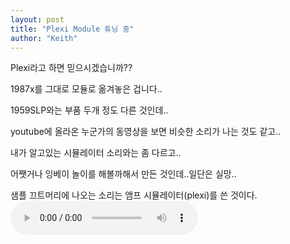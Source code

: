 ```yaml
---
layout: post
title: "Plexi Module 튜닝 중"
author: "Keith"
---
```



Plexi라고 하면 믿으시겠습니까??

1987x를 그대로 모듈로 옮겨놓은 겁니다..

1959SLP와는 부품 두개 정도 다른 것인데..


youtube에 올라온 누군가의 동영상을 보면 비슷한 소리가 나는 것도 같고..

내가 알고있는 시뮬레이터 소리와는 좀 다르고..


어쨋거나 잉베이 놀이를 해볼까해서 만든 것인데..일단은 실망..

샘플 끄트머리에 나오는 소리는 앰프 시뮬레이터(plexi)를 쓴 것이다.
<audio src="/assets/images/6ffb4d4231dd17e06033623cdbc9935c.mp3" controls preload></audio>
 


